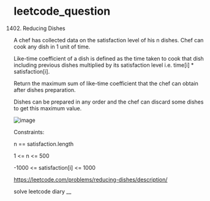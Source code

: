 # leetcode_question

1402. Reducing Dishes

A chef has collected data on the satisfaction level of his n dishes. Chef can cook any dish in 1 unit of time.

Like-time coefficient of a dish is defined as the time taken to cook that dish including previous dishes multiplied by its satisfaction level i.e. time[i] * satisfaction[i].

Return the maximum sum of like-time coefficient that the chef can obtain after dishes preparation.

Dishes can be prepared in any order and the chef can discard some dishes to get this maximum value.

![image](https://user-images.githubusercontent.com/103315098/228412434-d80fc008-a659-4e33-9032-a5a47ac17c75.png)

Constraints:

n == satisfaction.length

1 <= n <= 500

-1000 <= satisfaction[i] <= 1000

https://leetcode.com/problems/reducing-dishes/description/

solve leetcode diary
__
